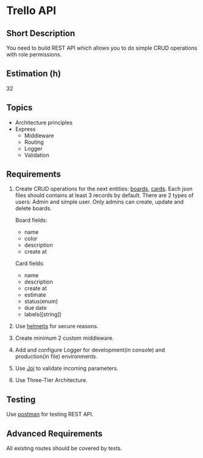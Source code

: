 # Trello API

## Short Description

You need to build REST API which allows you to do simple CRUD operations with role permissions.

## Estimation (h)

32

## Topics

-   Architecture principles
-   Express
    -   Middleware
    -   Routing
    -   Logger
    -   Validation

## Requirements

1. Create CRUD operations for the next entities: [boards](db/boards.json), [cards](db/cards.json). Each json files should contains at least 3 records by default. There are 2 types of users: Admin and simple user. Only admins can create, update and delete boards.

    Board fields:

    - name
    - color
    - description
    - create at

    Card fields:

    - name
    - description
    - create at
    - estimate
    - status(enum)
    - due date
    - labels([string])

2. Use [helmetjs](https://helmetjs.github.io/) for secure reasons.

3. Create minimum 2 custom middleware.

4. Add and configure Logger for development(in console) and production(in file) environments.

5. Use [Joi](https://github.com/hapijs/joi) to validate incoming parameters.

6. Use Three-Tier Architecture.

## Testing

Use [postman](https://www.getpostman.com/) for testing REST API.

## Advanced Requirements

All existing routes should be covered by tests.
